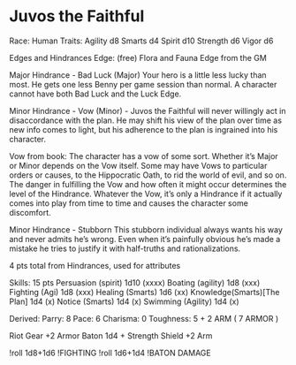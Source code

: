 # Juvos the Faithful 
Race: Human
Traits: 
    Agility     d8
    Smarts      d4
    Spirit      d10
    Strength    d6
    Vigor       d6

Edges and Hindrances
Edge: (free) Flora and Fauna Edge from the GM

Major Hindrance - Bad Luck (Major)
Your hero is a little less lucky than most. He gets one less
Benny per game session than normal. A character cannot
have both Bad Luck and the Luck Edge.

Minor Hindrance - Vow (Minor) - 
Juvos the Faithful will never willingly act in disaccordance with the plan. He may shift his view of the plan over time as new info comes to light, but his adherence to the plan is ingrained into his character.

Vow from book: The character has a vow of some sort. Whether it’s Major
or Minor depends on the Vow itself. Some may have Vows to
particular orders or causes, to the Hippocratic Oath, to rid the
world of evil, and so on. The danger in fulfilling the Vow and
how often it might occur determines the level of the Hindrance.
Whatever the Vow, it’s only a Hindrance if it actually comes
into play from time to time and causes the character some
discomfort.

Minor Hindrance - Stubborn
This stubborn individual always wants his way and never
admits he’s wrong. Even when it’s painfully obvious he’s
made a mistake he tries to justify it with half-truths and
rationalizations.

4 pts total from Hindrances, used for attributes

Skills: 15 pts 
Persuasion (spirit)     1d10 (xxxx)
Boating (agility)       1d8 (xxx)
Fighting (Agi)          1d8  (xxx)
Healing  (Smarts)       1d6   (xx)
Knowledge(Smarts)[The Plan] 1d4 (x)
Notice (Smarts)         1d4 (x)
Swimming (Agility)      1d4 (x)

Derived:
    Parry:          8
    Pace:           6
    Charisma:       0
    Toughness:      5 + 2 ARM ( 7 ARMOR )


Riot Gear +2 Armor
Baton 1d4 + Strength
Shield +2 Arm 

!roll 1d8+1d6 !FIGHTING
!roll 1d6+1d4 !BATON DAMAGE